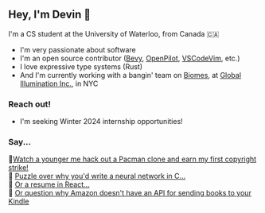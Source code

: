 ## Hey, I'm Devin 👋

I'm a CS student at the University of Waterloo, from Canada 🇨🇦
- I'm very passionate about software
- I'm an open source contributor ([Bevy](https://github.com/bevyengine/bevy), [OpenPilot](https://github.com/commaai/openpilot), [VSCodeVim](https://github.com/VSCodeVim/Vim), etc.)
- I love expressive type systems (Rust)
- And I'm currently working with a bangin' team on [Biomes](https://biomes.gg), at [Global Illumination Inc.](https://ill.inc/), in NYC

### Reach out!
- I'm seeking Winter 2024 internship opportunities!

### Say...
👾[Watch a younger me hack out a Pacman clone and earn my first copyright strike!](https://www.youtube.com/watch?v=qBWCuSID1rc&t=122s)
<br/>
🧩 [Puzzle over why you'd write a neural network in C...](https://github.com/DevinLeamy/ANN)
<br/>
💼 [Or a resume in React...](https://github.com/DevinLeamy/Resume)
<br/>
🤔 [Or question why Amazon doesn't have an API for sending books to your Kindle](https://github.com/DevinLeamy/Captain-Book)
